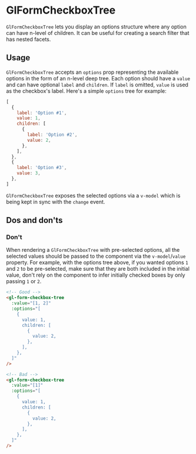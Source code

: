 # GlFormCheckboxTree

<!-- STORY -->

`GlFormCheckboxTree` lets you display an options structure where any option can have n-level of
children. It can be useful for creating a search filter that has nested facets.

## Usage

`GlFormCheckboxTree` accepts an `options` prop representing the available options in the form of
an n-level deep tree. Each option should have a `value` and can have optional
`label` and `children`. If `label` is omitted, `value` is used as the checkbox's label.
Here's a simple `options` tree for example:

```js
[
  {
    label: 'Option #1',
    value: 1,
    children: [
      {
        label: 'Option #2',
        value: 2,
      },
    ],
  },
  {
    label: 'Option #3',
    value: 3,
  },
]
```

`GlFormCheckboxTree` exposes the selected options via a `v-model` which is being kept in sync with
the `change` event.


## Dos and don'ts


### Don't

When rendering a `GlFormCheckboxTree` with pre-selected options, all the selected values should be
passed to the component via the `v-model`/`value` property. For example, with the options tree
above, if you wanted options `1` and `2` to be pre-selected, make sure that they are both included
in the initial value, don't rely on the component to infer initially checked boxes by only passing
`1` or `2`.

```html
<!-- Good -->
<gl-form-checkbox-tree
  :value="[1, 2]"
  :options="[
    {
      value: 1,
      children: [
        {
          value: 2,
        },
      ],
    },
  ]"
/>

<!-- Bad -->
<gl-form-checkbox-tree
  :value="[1]"
  :options="[
    {
      value: 1,
      children: [
        {
          value: 2,
        },
      ],
    },
  ]"
/>
```
